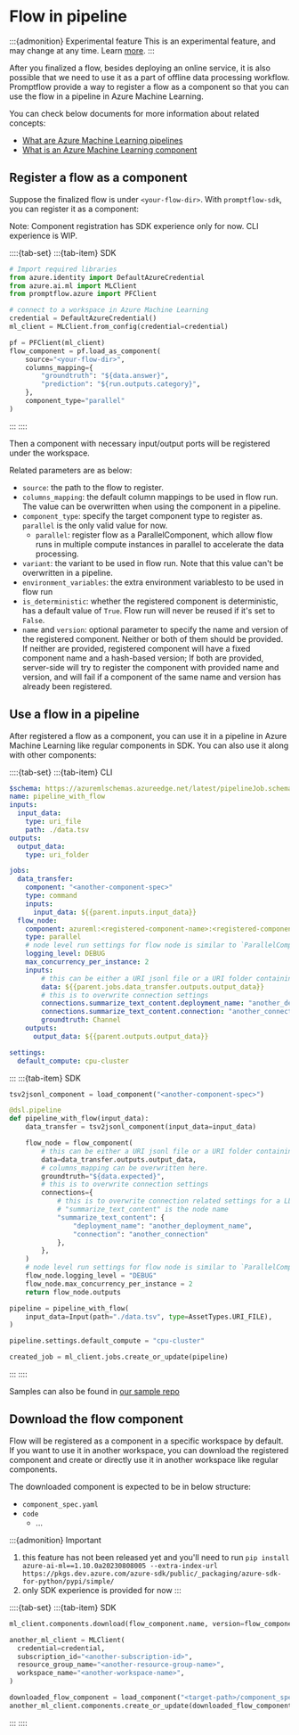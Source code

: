 # Flow in pipeline

:::{admonition} Experimental feature
This is an experimental feature, and may change at any time. Learn [more](https://aka.ms/azuremlexperimental).
:::

After you finalized a flow, besides deploying an online service, it is also possible that we need to use it as a part of offline data processing workflow. Promptflow provide a way to register a flow as a component so that you can use the flow in a pipeline in Azure Machine Learning.

You can check below documents for more information about related concepts:
- [What are Azure Machine Learning pipelines](https://learn.microsoft.com/en-us/azure/machine-learning/concept-ml-pipelines?view=azureml-api-2)
- [What is an Azure Machine Learning component](https://learn.microsoft.com/en-us/azure/machine-learning/concept-component?view=azureml-api-2)


## Register a flow as a component

Suppose the finalized flow is under `<your-flow-dir>`. With `promptflow-sdk`, you can register it as a component:

Note: Component registration has SDK experience only for now. CLI experience is WIP.

::::{tab-set}
:::{tab-item} SDK
```python
# Import required libraries
from azure.identity import DefaultAzureCredential
from azure.ai.ml import MLClient
from promptflow.azure import PFClient

# connect to a workspace in Azure Machine Learning
credential = DefaultAzureCredential()
ml_client = MLClient.from_config(credential=credential)

pf = PFClient(ml_client)
flow_component = pf.load_as_component(
    source="<your-flow-dir>",
    columns_mapping={
        "groundtruth": "${data.answer}",
        "prediction": "${run.outputs.category}",
    },
    component_type="parallel"
)
```
:::
::::

Then a component with necessary input/output ports will be registered under the workspace.

Related parameters are as below:
- `source`: the path to the flow to register.
- `columns_mapping`: the default column mappings to be used in flow run. The value can be overwritten when using the component in a pipeline.
- `component_type`: specify the target component type to register as. `parallel` is the only valid value for now.
  - `parallel`: register flow as a ParallelComponent, which allow flow runs in multiple compute instances in parallel to accelerate the data processing.
- `variant`: the variant to be used in flow run. Note that this value can't be overwritten in a pipeline.
- `environment_variables`: the extra environment variablesto to be used in flow run
- `is_deterministic`: whether the registered component is deterministic, has a default value of `True`. Flow run will never be reused if it's set to `False`.
- `name` and `version`: optional parameter to specify the name and version of the registered component. Neither or both of them should be provided. If neither are provided, registered component will have a fixed component name and a hash-based version; If both are provided, server-side will try to register the component with provided name and version, and will fail if a component of the same name and version has already been registered.

## Use a flow in a pipeline

After registered a flow as a component, you can use it in a pipeline in Azure Machine Learning like regular components in SDK. You can also use it along with other components:

::::{tab-set}
:::{tab-item} CLI
```yaml
$schema: https://azuremlschemas.azureedge.net/latest/pipelineJob.schema.json
name: pipeline_with_flow
inputs:
  input_data:
    type: uri_file
    path: ./data.tsv
outputs:
  output_data:
    type: uri_folder

jobs:
  data_transfer:
    component: "<another-component-spec>"
    type: command
    inputs:
      input_data: ${{parent.inputs.input_data}}
  flow_node:
    component: azureml:<registered-component-name>:<registered-component-version>
    type: parallel
    # node level run settings for flow node is similar to `ParallelComponent`
    logging_level: DEBUG
    max_concurrency_per_instance: 2
    inputs:
        # this can be either a URI jsonl file or a URI folder containing multiple jsonl files
        data: ${{parent.jobs.data_transfer.outputs.output_data}}
        # this is to overwrite connection settings
        connections.summarize_text_content.deployment_name: "another_deployment_name"
        connections.summarize_text_content.connection: "another_connection"
        groundtruth: Channel
    outputs:
      output_data: ${{parent.outputs.output_data}}

settings:
  default_compute: cpu-cluster
```
:::
:::{tab-item} SDK
```python
tsv2jsonl_component = load_component("<another-component-spec>")

@dsl.pipeline
def pipeline_with_flow(input_data):
    data_transfer = tsv2jsonl_component(input_data=input_data)

    flow_node = flow_component(
        # this can be either a URI jsonl file or a URI folder containing multiple jsonl files
        data=data_transfer.outputs.output_data,
        # columns_mapping can be overwritten here.
        groundtruth="${data.expected}",
        # this is to overwrite connection settings
        connections={
            # this is to overwrite connection related settings for a LLM node
            # "summarize_text_content" is the node name
            "summarize_text_content": {
                "deployment_name": "another_deployment_name",
                "connection": "another_connection"
            },
        },
    )
    # node level run settings for flow node is similar to `ParallelComponent`
    flow_node.logging_level = "DEBUG"
    flow_node.max_concurrency_per_instance = 2
    return flow_node.outputs

pipeline = pipeline_with_flow(
    input_data=Input(path="./data.tsv", type=AssetTypes.URI_FILE),
)

pipeline.settings.default_compute = "cpu-cluster"

created_job = ml_client.jobs.create_or_update(pipeline)
```
:::
::::

Samples can also be found in [our sample repo](https://github.com/microsoft/promptflow/tree/main/examples/tutorials/flow-in-pipeline)

## Download the flow component

Flow will be registered as a component in a specific workspace by default. If you want to use it in another workspace, you can download the registered component and create or directly use it in another workspace like regular components.

The downloaded component is expected to be in below structure:

- `component_spec.yaml`
- `code`
  - ...

:::{admonition} Important
1. this feature has not been released yet and you'll need to run `pip install azure-ai-ml==1.10.0a20230808005 --extra-index-url
https://pkgs.dev.azure.com/azure-sdk/public/_packaging/azure-sdk-for-python/pypi/simple/`
2. only SDK experience is provided for now
:::

::::{tab-set}
:::{tab-item} SDK
```python
ml_client.components.download(flow_component.name, version=flow_component.version, download_path="<target-path>")

another_ml_client = MLClient(
  credential=credential,
  subscription_id="<another-subscription-id>",
  resource_group_name="<another-resource-group-name>",
  workspace_name="<another-workspace-name>",
)

downloaded_flow_component = load_component("<target-path>/component_spec.yaml")
another_ml_client.components.create_or_update(downloaded_flow_component)
```
:::
::::
